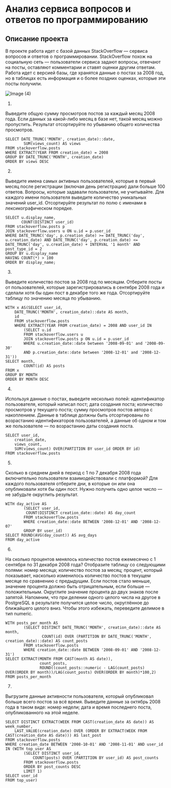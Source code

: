 # Анализ сервиса вопросов и ответов по программированию
## Описание проекта
В проекте работа идет с базой данных StackOverflow — сервиса вопросов и ответов о программировании. 
StackOverflow похож на социальную сеть — пользователи сервиса задают вопросы, отвечают на посты, оставляют комментарии и ставят оценки другим ответам.
Работа идет с версией базы, где хранятся данные о постах за 2008 год, но в таблицах есть информация и о более поздних оценках, которые эти посты получили. 


![Image (4)](https://pictures.s3.yandex.net/resources/Frame_353_1_1664969443.png)

1.
Выведите общую сумму просмотров постов за каждый месяц 2008 года. Если данных за какой-либо месяц в базе нет, такой месяц можно пропустить. Результат отсортируйте по убыванию общего количества просмотров.

```
SELECT DATE_TRUNC('MONTH', creation_date)::date,
        SUM(views_count) AS views
FROM stackoverflow.posts  
WHERE EXTRACT(YEAR FROM creation_date) = 2008
GROUP BY DATE_TRUNC('MONTH', creation_date)
ORDER BY views DESC
```

2.
Выведите имена самых активных пользователей, которые в первый месяц после регистрации (включая день регистрации) дали больше 100 ответов. Вопросы, которые задавали пользователи, не учитывайте. Для каждого имени пользователя выведите количество уникальных значений user_id. Отсортируйте результат по полю с именами в лексикографическом порядке.

```
SELECT u.display_name,
       COUNT(DISTINCT user_id)
FROM stackoverflow.posts p
JOIN stackoverflow.users u ON u.id = p.user_id 
WHERE DATE_TRUNC('day', p.creation_date) >= DATE_TRUNC('day', u.creation_date) AND DATE_TRUNC('day', p.creation_date) <= DATE_TRUNC('day', u.creation_date) + INTERVAL '1 month' AND post_type_id = 2 
GROUP BY u.display_name 
HAVING COUNT(*) > 100 
ORDER BY display_name;
```
3.
Выведите количество постов за 2008 год по месяцам. Отберите посты от пользователей, которые зарегистрировались в сентябре 2008 года и сделали хотя бы один пост в декабре того же года. Отсортируйте таблицу по значению месяца по убыванию.


```
WITH x AS(SELECT user_id,
    DATE_TRUNC('MONTH', creation_date)::date AS month,
    id
    FROM stackoverflow.posts
    WHERE EXTRACT(YEAR FROM creation_date) = 2008 AND user_id IN
        (SELECT u.id
        FROM stackoverflow.users u
        JOIN stackoverflow.posts p ON u.id = p.user_id
        WHERE u.creation_date::date between '2008-09-01' and '2008-09-30' 
        AND p.creation_date::date between '2008-12-01' and '2008-12-31'))
SELECT month,
        COUNT(id) AS posts
FROM x
GROUP BY MONTH
ORDER BY MONTH DESC
```

4.
Используя данные о постах, выведите несколько полей:
идентификатор пользователя, который написал пост;
дата создания поста;
количество просмотров у текущего поста;
сумму просмотров постов автора с накоплением.
Данные в таблице должны быть отсортированы по возрастанию идентификаторов пользователей, а данные об одном и том же пользователе — по возрастанию даты создания поста.

```
SELECT user_id,
    creation_date,
    views_count,
    SUM(views_count) OVER(PARTITION BY user_id ORDER BY id)
FROM stackoverflow.posts
```

5.
Сколько в среднем дней в период с 1 по 7 декабря 2008 года включительно пользователи взаимодействовали с платформой? Для каждого пользователя отберите дни, в которые он или она опубликовали хотя бы один пост. Нужно получить одно целое число — не забудьте округлить результат.

```
WITH day_active AS
        (SELECT user_id,
         COUNT(DISTINCT creation_date::date) AS day_count
        FROM stackoverflow.posts
        WHERE creation_date::date BETWEEN '2008-12-01' AND '2008-12-07'
        GROUP BY user_id)
SELECT ROUND(AVG(day_count)) AS avg_days
FROM day_active
```

6.
На сколько процентов менялось количество постов ежемесячно с 1 сентября по 31 декабря 2008 года? Отобразите таблицу со следующими полями:
номер месяца;
количество постов за месяц;
процент, который показывает, насколько изменилось количество постов в текущем месяце по сравнению с предыдущим.
Если постов стало меньше, значение процента должно быть отрицательным, если больше — положительным. Округлите значение процента до двух знаков после запятой.
Напомним, что при делении одного целого числа на другое в PostgreSQL в результате получится целое число, округлённое до ближайшего целого вниз. Чтобы этого избежать, переведите делимое в тип numeric.

```
WITH posts_per_month AS
        (SELECT DISTINCT DATE_TRUNC('MONTH', creation_date)::date AS month,
                COUNT(id) OVER (PARTITION BY DATE_TRUNC('MONTH', creation_date)::date) AS count_posts
        FROM stackoverflow.posts  
        WHERE creation_date::date BETWEEN '2008-09-01' AND '2008-12-31')
SELECT EXTRACT(MONTH FROM CAST(month AS date)),
               count_posts,
               ROUND((count_posts::numeric - LAG(count_posts) OVER(ORDER BY month))/LAG(count_posts) OVER(ORDER BY month)*100,2)
FROM posts_per_month
```

7.
Выгрузите данные активности пользователя, который опубликовал больше всего постов за всё время. Выведите данные за октябрь 2008 года в таком виде:
номер недели;
дата и время последнего поста, опубликованного на этой неделе.

```
SELECT DISTINCT EXTRACT(WEEK FROM CAST(creation_date AS date)) AS week_number,
    LAST_VALUE(creation_date) OVER (ORDER BY EXTRACT(WEEK FROM CAST(creation_date AS date))) AS last_post
FROM stackoverflow.posts
WHERE creation_date BETWEEN '2008-10-01' AND '2008-11-01' AND user_id IN (WITH top_user AS
        (SELECT DISTINCT user_id,
            COUNT(posts) OVER (PARTITION BY user_id) AS post_counts
        FROM stackoverflow.posts
        ORDER BY post_counts DESC
        LIMIT 1)
SELECT user_id
FROM top_user)
```
